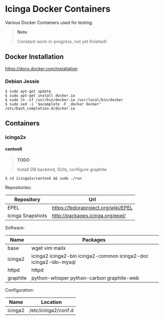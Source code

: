 # Icinga Docker Containers

Various Docker Containers used for testing.

> **Note**
>
> Constant work-in-progress, not yet finished!

## Docker Installation

https://docs.docker.com/installation

### Debian Jessie

    $ sudo apt-get update
    $ sudo apt-get install docker.io
    $ sudo ln -sf /usr/bin/docker.io /usr/local/bin/docker
    $ sudo sed -i '$acomplete -F _docker docker' /etc/bash_completion.d/docker.io


## Containers

### icinga2x

#### centos6

> **TODO**
>
> Install DB backend, GUIs, configure graphite

    $ cd icinga2x/centos6 && sudo ./run

Repositories:

  Repository		| Url
  ----------------------|----------------------
  EPEL			| https://fedoraproject.org/wiki/EPEL
  Icinga Snapshots	| http://packages.icinga.org/epel/

Software:

  Name			| Packages
  ----------------------|----------------------
  base			| wget vim mailx
  icinga2		| icinga2 icinga2-bin icinga2-common icinga2-doc icinga2-ido-mysql
  httpd			| httpd
  graphite		| python-whisper python-carbon graphite-web

Configuration:

  Name			| Location
  ----------------------|----------------------
  icinga2		| /etc/icinga2/conf.d


